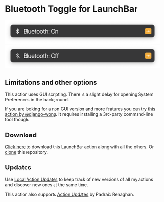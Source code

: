 # Bluetooth Toggle for LaunchBar

<img src="01.png" width="600"/>

<img src="02.png" width="600"/>

## Limitations and other options

This action uses GUI scripting. There is a slight delay for opening System Preferences in the background. 

If you are looking for a non GUI version and more features you can try [this action by @django-wong](https://github.com/django-wong/launchbar-bluetooth-devices#readme). It requires installing a 3rd-party command-line tool though.

## Download

[Click here](https://github.com/Ptujec/LaunchBar/archive/refs/heads/master.zip) to download this LaunchBar action along with all the others. Or [clone](https://docs.github.com/en/repositories/creating-and-managing-repositories/cloning-a-repository) this repository.

## Updates

Use [Local Action Updates](https://github.com/Ptujec/LaunchBar/tree/master/Local-Action-Updates#launchbar-action-local-action-updates) to keep track of new versions of all my actions and discover new ones at the same time. 

This action also supports [Action Updates](https://github.com/prenagha/launchbar) by Padraic Renaghan.